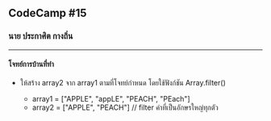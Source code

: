 ## CodeCamp #15

### นาย ประกาศิต กางถิ่น

---

#### โจทย์การบ้านที่ทำ

- ให้สร้าง array2 จาก array1 ตามที่โจทย์กำหนด โดยใช้ฟังก์ชัน Array.filter()

  - array1 = ["APPLE", "appLE", "PEACH", "PEach"]
  - array2 = ["APPLE", "PEACH"] // filter คำที่เป็นอักษรใหญ่ทุกตัว
